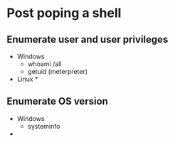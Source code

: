 # Post poping a shell

## Enumerate user and user privileges

* Windows
  * whoami /all
  * getuid \(meterpreter\)
* Linux
  * 

## Enumerate OS version

* Windows 
  * systeminfo
* 
